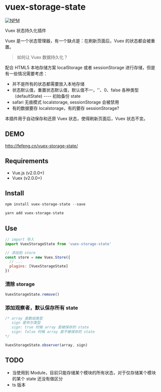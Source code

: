 
# vuex-storage-state
[![NPM](https://nodei.co/npm/vuex-storage-state.png)](https://nodei.co/npm/vuex-storage-state/)

Vuex 状态持久化插件

Vuex 是一个状态管理器，有一个缺点是：在刷新页面后，Vuex 的状态都会被重置。

> 如何让 Vuex 数据持久化？

配合 HTML5 本地存储方案 localStorage 或者 sessionStorage 进行存储，但是有一些情况需要考虑：

- 并不是所有的状态都需要放入本地存储
- 状态默认值，重置状态默认值，默认值不一，''、0、false 各种类型（defaultState) ---- 初始备份 state
- safari 无痕模式 localstorage, sessionStorage 会被禁用
- 有的数据要存 localstorage，有的要存 sessionStorage?

本插件用于自动保存和还原 Vuex 状态，使得刷新页面后，Vuex 状态不变。

## DEMO
http://fefeng.cn/vuex-storage-state/

## Requirements
- Vue.js (v2.0.0+)
- Vuex (v2.0.0+)

## Install
```js
npm install vuex-storage-state --save

yarn add vuex-storage-state
```

## Use
```js
// import 导入
import VuexStorageState from 'vuex-storage-state'

// 添加到 store
const store = new Vuex.Store({
  // ...
  plugins: [VuexStorageState]
})
```

### 清除 storage
```js
VuexStorageState.remove()
```

### 添加观察者，默认保存所有 state
```js
/* array 是数组类型
   sign 是布尔类型
   sign: true 时候 array 是被保存的 state
   sign: false 时候 array 是不被保存的 state
*/

VuexStorageState.observer(array, sign)
```

## TODO
- 当使用到 Module，目前只能存储某个模块的所有状态，对于仅存储某个模块的某个 state 还没有做区分
- ts 版本 
